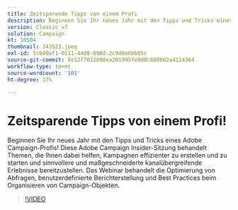 ```yaml
---
title: Zeitsparende Tipps von einem Profi
description: Beginnen Sie Ihr neues Jahr mit den Tipps und Tricks eines Adobe Campaign-Profis! Diese Adobe Campaign Insider-Sitzung behandelt Themen, die Ihnen helfen, effizienter zu arbeiten... (Beschreibungen sollten zwischen 60 und 160 Zeichen lang sein.)
version: Classic v7
solution: Campaign
kt: 10504
thumbnail: 343523.jpeg
exl-id: 5cb90af1-0111-44d8-898d-2c9d6e6bb85c
source-git-commit: 8c12f7012098ea201995fe0d8c680b62a4124364
workflow-type: tm+mt
source-wordcount: '101'
ht-degree: 37%

---
```


# Zeitsparende Tipps von einem Profi!

Beginnen Sie Ihr neues Jahr mit den Tipps und Tricks eines Adobe Campaign-Profis! Diese Adobe Campaign Insider-Sitzung behandelt Themen, die Ihnen dabei helfen, Kampagnen effizienter zu erstellen und zu starten und sinnvollere und maßgeschneiderte kanalübergreifende Erlebnisse bereitzustellen. Das Webinar behandelt die Optimierung von Abfragen, benutzerdefinierte Berichterstellung und Best Practices beim Organisieren von Campaign-Objekten.

>[!VIDEO](https://video.tv.adobe.com/v/343523/?quality=12&learn=on)
